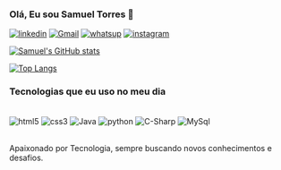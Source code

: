 ### Olá, Eu sou Samuel Torres 👋

[![linkedin](https://img.shields.io/badge/LinkedIn-0077B5?style=for-the-badge&logo=linkedin&logoColor=white)](https://www.linkedin.com/in/samuel-viana-712a56207/)
[![Gmail](https://img.shields.io/badge/Gmail-D14836?style=for-the-badge&logo=gmail&logoColor=white)](mailto:samuelvianatorres@gmail.com)
[![whatsup](https://img.shields.io/badge/WhatsApp-25D366?style=for-the-badge&logo=whatsapp&logoColor=white)](https://wa.me/5511984205190?text=Olá%20vim%20pelo%20GitHub%20)
[![instagram](https://img.shields.io/badge/Instagram-E4405F?style=for-the-badge&logo=instagram&logoColor=white)](https://instagram.com/samueltorres9977?igshid=ZDdkNTZiNTM=)

[![Samuel's GitHub stats](https://github-readme-stats.vercel.app/api?username=Torres-sam&show_icons=true&theme=dracula)](https://github.com/Torres-sam?tab=repositories)

[![Top Langs](https://github-readme-stats.vercel.app/api/top-langs/?username=Torres-sam&layout=compact&theme=dracula)](https://github.com/Torres-sam?tab=repositories)

### Tecnologias que eu uso no meu dia 

<div style="display inline_block"><br/>
    <img align="center" alt="html5" src="https://img.shields.io/badge/HTML5-E34F26?style=for-the-badge&logo=html5&logoColor=white"/>
    <img align="center" alt="css3" src="https://img.shields.io/badge/CSS3-1572B6?style=for-the-badge&logo=css3&logoColor=white"/>
    <img align="center" alt="Java" src="https://img.shields.io/badge/Java-ED8B00?style=for-the-badge&logo=java&logoColor=white"/>
    <img align="center" alt="python" src="https://img.shields.io/badge/Python-14354C?style=for-the-badge&logo=python&logoColor=white"/>
    <img align="center" alt="C-Sharp" src="https://img.shields.io/badge/C%23-239120?style=for-the-badge&logo=c-sharp&logoColor=white"/>
    <img align="center" alt="MySql" src="https://img.shields.io/badge/MySQL-00000F?style=for-the-badge&logo=mysql&logoColor=white"/>
</div><br/>

Apaixonado por Tecnologia, sempre buscando novos conhecimentos e desafios.




